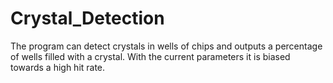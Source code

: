# Crystal_Detection

The program can detect crystals in wells of chips and outputs a percentage of wells filled with a crystal.
With the current parameters it is biased towards a high hit rate.
